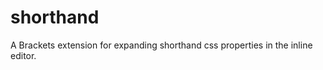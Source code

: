 shorthand
=========

A Brackets extension for expanding shorthand css properties in the inline editor.
